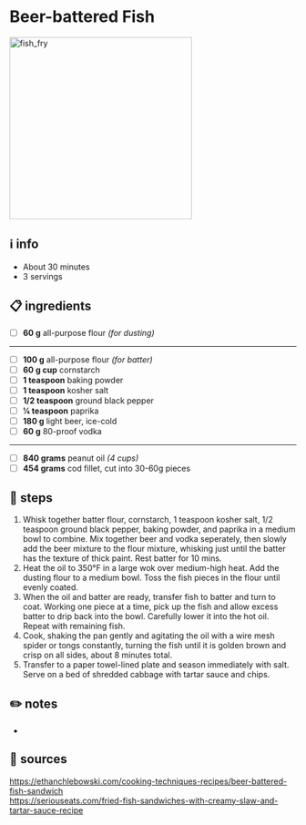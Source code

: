 # Beer-battered Fish
<img src="https://images-gmi-pmc.edge-generalmills.com/fc34cce5-fef3-48e0-98c0-cf20f06214eb.jpg" alt="fish_fry" width="320"/>  

## ℹ️ info
* About 30 minutes  
* 3 servings  

## 📋 ingredients

- [ ] **60 g**	all-purpose flour *(for dusting)*

---

- [ ] **100 g**	all-purpose flour *(for batter)*
- [ ] **60 g cup**	cornstarch
- [ ] **1 teaspoon**	baking powder
- [ ] **1 teaspoon**	kosher salt
- [ ] **1/2 teaspoon**	ground black pepper
- [ ] **1⁄4 teaspoon**	paprika
- [ ] **180 g**	light beer, ice-cold
- [ ] **60 g**	80-proof vodka

---

- [ ] **840	grams**	peanut oil *(4 cups)*
- [ ] **454	grams**	cod fillet, cut into 30-60g pieces

## 🔪 steps
1. Whisk together batter flour, cornstarch, 1 teaspoon kosher salt, 1/2 teaspoon ground black pepper, baking powder, and paprika in a medium bowl to combine. Mix together beer and vodka seperately, then slowly add the beer mixture to the flour mixture, whisking just until the batter has the texture of thick paint. Rest batter for 10 mins.
2. Heat the oil to 350°F in a large wok over medium-high heat. Add the dusting flour to a medium bowl. Toss the fish pieces in the flour until evenly coated.
3. When the oil and batter are ready, transfer fish to batter and turn to coat. Working one piece at a time, pick up the fish and allow excess batter to drip back into the bowl. Carefully lower it into the hot oil. Repeat with remaining fish.
4. Cook, shaking the pan gently and agitating the oil with a wire mesh spider or tongs constantly, turning the fish until it is golden brown and crisp on all sides, about 8 minutes total.
5. Transfer to a paper towel-lined plate and season immediately with salt. Serve on a bed of shredded cabbage with tartar sauce and chips.

## ✏️ notes
* 

## 🔗 sources
https://ethanchlebowski.com/cooking-techniques-recipes/beer-battered-fish-sandwich  
https://seriouseats.com/fried-fish-sandwiches-with-creamy-slaw-and-tartar-sauce-recipe  
